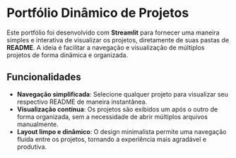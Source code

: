 # Portfólio Dinâmico de Projetos

Este portfólio foi desenvolvido com **Streamlit** para fornecer uma maneira simples e interativa de visualizar os projetos, diretamente de suas pastas de **README**. A ideia é facilitar a navegação e visualização de múltiplos projetos de forma dinâmica e organizada.

## Funcionalidades

- **Navegação simplificada**: Selecione qualquer projeto para visualizar seu respectivo README de maneira instantânea.
- **Visualização contínua**: Os projetos são exibidos um após o outro de forma organizada, sem a necessidade de abrir múltiplos arquivos manualmente.
- **Layout limpo e dinâmico**: O design minimalista permite uma navegação fluida entre os projetos, tornando a experiência mais agradável e produtiva.


  
   
